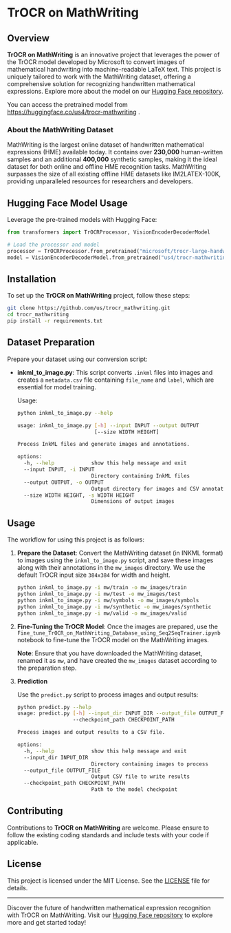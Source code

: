 # TrOCR on MathWriting

## Overview

**TrOCR on MathWriting** is an innovative project that leverages the power of the TrOCR model developed by Microsoft to convert images of mathematical handwriting into machine-readable LaTeX text. This project is uniquely tailored to work with the MathWriting dataset, offering a comprehensive solution for recognizing handwritten mathematical expressions. Explore more about the model on our [Hugging Face repository](https://huggingface.co/us4/trocr-mathwriting).

You can access the pretrained model from https://huggingface.co/us4/trocr-mathwriting .


### About the MathWriting Dataset

MathWriting is the largest online dataset of handwritten mathematical expressions (HME) available today. It contains over **230,000** human-written samples and an additional **400,000** synthetic samples, making it the ideal dataset for both online and offline HME recognition tasks. MathWriting surpasses the size of all existing offline HME datasets like IM2LATEX-100K, providing unparalleled resources for researchers and developers.

## Hugging Face Model Usage

Leverage the pre-trained models with Hugging Face:

```python
from transformers import TrOCRProcessor, VisionEncoderDecoderModel

# Load the processor and model
processor = TrOCRProcessor.from_pretrained("microsoft/trocr-large-handwritten")
model = VisionEncoderDecoderModel.from_pretrained("us4/trocr-mathwriting")
```

## Installation

To set up the **TrOCR on MathWriting** project, follow these steps:

```bash
git clone https://github.com/us/trocr_mathwriting.git
cd trocr_mathwriting
pip install -r requirements.txt
```

## Dataset Preparation

Prepare your dataset using our conversion script:

- **inkml_to_image.py**: This script converts `.inkml` files into images and creates a `metadata.csv` file containing `file_name` and `label`, which are essential for model training.

  Usage:

  ```bash
  python inkml_to_image.py --help
  
  usage: inkml_to_image.py [-h] --input INPUT --output OUTPUT
                           [--size WIDTH HEIGHT]

  Process InkML files and generate images and annotations.

  options:
    -h, --help            show this help message and exit
    --input INPUT, -i INPUT
                          Directory containing InkML files
    --output OUTPUT, -o OUTPUT
                          Output directory for images and CSV annotations
    --size WIDTH HEIGHT, -s WIDTH HEIGHT
                          Dimensions of output images
  ```

## Usage

The workflow for using this project is as follows:

1. **Prepare the Dataset**: Convert the MathWriting dataset (in INKML format) to images using the `inkml_to_image.py` script, and save these images along with their annotations in the `mw_images` directory. We use the default TrOCR input size `384x384` for width and height.

   ```bash
   python inkml_to_image.py -i mw/train -o mw_images/train
   python inkml_to_image.py -i mw/test -o mw_images/test
   python inkml_to_image.py -i mw/symbols -o mw_images/symbols
   python inkml_to_image.py -i mw/synthetic -o mw_images/synthetic
   python inkml_to_image.py -i mw/valid -o mw_images/valid
   ```

2. **Fine-Tuning the TrOCR Model**: Once the images are prepared, use the `Fine_tune_TrOCR_on_MathWriting_Database_using_Seq2SeqTrainer.ipynb` notebook to fine-tune the TrOCR model on the MathWriting images.

   **Note**: Ensure that you have downloaded the MathWriting dataset, renamed it as `mw`, and have created the `mw_images` dataset according to the preparation step.

3. **Prediction**

   Use the `predict.py` script to process images and output results:

   ```bash
   python predict.py --help
   usage: predict.py [-h] --input_dir INPUT_DIR --output_file OUTPUT_FILE
                     --checkpoint_path CHECKPOINT_PATH

   Process images and output results to a CSV file.

   options:
     -h, --help            show this help message and exit
     --input_dir INPUT_DIR
                           Directory containing images to process
     --output_file OUTPUT_FILE
                           Output CSV file to write results
     --checkpoint_path CHECKPOINT_PATH
                           Path to the model checkpoint
   ```


## Contributing

Contributions to **TrOCR on MathWriting** are welcome. Please ensure to follow the existing coding standards and include tests with your code if applicable.

## License

This project is licensed under the MIT License. See the [LICENSE](LICENSE) file for details.

---

Discover the future of handwritten mathematical expression recognition with TrOCR on MathWriting. Visit our [Hugging Face repository](https://huggingface.co/us4/trocr-mathwriting) to explore more and get started today!
